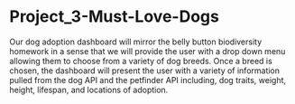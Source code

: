 # Project_3-Must-Love-Dogs
Our dog adoption dashboard will mirror the belly button biodiversity homework in a sense that we will provide the user with a drop down menu allowing them to choose from a variety of dog breeds. Once a breed is chosen, the dashboard will present the user with a variety of information pulled from the dog API and the petfinder API including, dog traits, weight, height, lifespan, and locations of adoption. 
